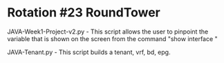 # Rotation #23 RoundTower

JAVA-Week1-Project-v2.py - This script allows the user to pinpoint the variable that is shown on the screen from the command "show interface <Ethernet>"

JAVA-Tenant.py - This script builds a tenant, vrf, bd, epg.
